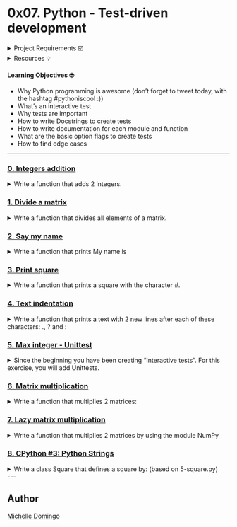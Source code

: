 # 0x07. Python - Test-driven development

<details><summary>Project Requirements ☑️</summary>
...
</details>

<details><summary>Resources 💡</summary>
...
</details>

#### Learning Objectives 🤓

* Why Python programming is awesome (don’t forget to tweet today, with the hashtag #pythoniscool :))
* What’s an interactive test
* Why tests are important
* How to write Docstrings to create tests
* How to write documentation for each module and function
* What are the basic option flags to create tests
* How to find edge cases

---

### [0. Integers addition](./0-add_integer.py)
<details><summary>Write a function that adds 2 integers.</summary><br>

* 
```

```
</details>

### [1. Divide a matrix](./2-matrix_divided.py)
<details><summary>Write a function that divides all elements of a matrix.</summary><br>

* 
```

```
</details>

### [2. Say my name](./3-say_my_name.py)
<details><summary>Write a function that prints My name is <first name> <last name></summary><br>

* 
```

```
</details>

### [3. Print square](./4-print_square.py)
<details><summary>Write a function that prints a square with the character #.</summary><br>

* 
```

```
</details>

### [4. Text indentation](./5-text_indentation.py)
<details><summary>Write a function that prints a text with 2 new lines after each of these characters: ., ? and :</summary><br>

* 
```

```
</details>

### [5. Max integer - Unittest](./tests/6-max_integer_test.py)
<details><summary>Since the beginning you have been creating “Interactive tests”. For this exercise, you will add Unittests.</summary><br>

* 
```

```
</details>

### [6. Matrix multiplication](./100-matrix_mul.py)
<details><summary>Write a function that multiplies 2 matrices:</summary><br>

* 
```

```
</details>

### [7. Lazy matrix multiplication](./101-lazy_matrix_mul.py)
<details><summary>Write a function that multiplies 2 matrices by using the module NumPy</summary><br>

* 
```

```
</details>

### [8. CPython #3: Python Strings](./102-python.c)
<details><summary>Write a class Square that defines a square by: (based on 5-square.py)</summary><br>

* 
```

```
</details>
---

## Author
[Michelle Domingo](https://github.com/michedomingo)
